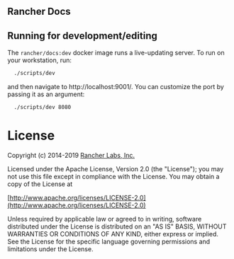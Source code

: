 Rancher Docs
------------

## Running for development/editing

The `rancher/docs:dev` docker image runs a live-updating server.  To run on your workstation, run:

```bash
  ./scripts/dev
```

and then navigate to http://localhost:9001/.  You can customize the port by passing it as an argument:

```bash
  ./scripts/dev 8080
```

License
=======
Copyright (c) 2014-2019 [Rancher Labs, Inc.](http://rancher.com)

Licensed under the Apache License, Version 2.0 (the "License");
you may not use this file except in compliance with the License.
You may obtain a copy of the License at

[http://www.apache.org/licenses/LICENSE-2.0](http://www.apache.org/licenses/LICENSE-2.0)

Unless required by applicable law or agreed to in writing, software
distributed under the License is distributed on an "AS IS" BASIS,
WITHOUT WARRANTIES OR CONDITIONS OF ANY KIND, either express or implied.
See the License for the specific language governing permissions and
limitations under the License.
